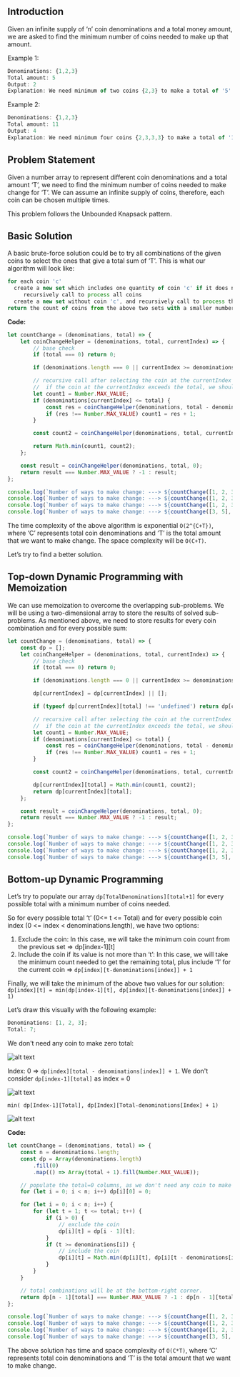 ## Introduction

Given an infinite supply of ‘n’ coin denominations and a total money amount, we are asked to find the minimum number of coins needed to make up that amount.

Example 1:

```js
Denominations: {1,2,3}
Total amount: 5
Output: 2
Explanation: We need minimum of two coins {2,3} to make a total of '5'
```

Example 2:

```js
Denominations: {1,2,3}
Total amount: 11
Output: 4
Explanation: We need minimum four coins {2,3,3,3} to make a total of '11'
```

## Problem Statement

Given a number array to represent different coin denominations and a total amount ‘T’, we need to find the minimum number of coins needed to make change for ‘T’. We can assume an infinite supply of coins, therefore, each coin can be chosen multiple times.

This problem follows the Unbounded Knapsack pattern.

## Basic Solution

A basic brute-force solution could be to try all combinations of the given coins to select the ones that give a total sum of ‘T’. This is what our algorithm will look like:

```js
for each coin 'c'
  create a new set which includes one quantity of coin 'c' if it does not exceed 'T', and
     recursively call to process all coins
  create a new set without coin 'c', and recursively call to process the remaining coins
return the count of coins from the above two sets with a smaller number of coins
```

**Code:**

```js
let countChange = (denominations, total) => {
    let coinChangeHelper = (denominations, total, currentIndex) => {
        // base check
        if (total === 0) return 0;

        if (denominations.length === 0 || currentIndex >= denominations.length) return Number.MAX_VALUE;

        // recursive call after selecting the coin at the currentIndex
        //  if the coin at the currentIndex exceeds the total, we shouldn't process this
        let count1 = Number.MAX_VALUE;
        if (denominations[currentIndex] <= total) {
            const res = coinChangeHelper(denominations, total - denominations[currentIndex], currentIndex);
            if (res !== Number.MAX_VALUE) count1 = res + 1;
        }

        const count2 = coinChangeHelper(denominations, total, currentIndex + 1);

        return Math.min(count1, count2);
    };

    const result = coinChangeHelper(denominations, total, 0);
    return result === Number.MAX_VALUE ? -1 : result;
};

console.log(`Number of ways to make change: ---> ${countChange([1, 2, 3], 5)}`);
console.log(`Number of ways to make change: ---> ${countChange([1, 2, 3], 11)}`);
console.log(`Number of ways to make change: ---> ${countChange([1, 2, 3], 7)}`);
console.log(`Number of ways to make change: ---> ${countChange([3, 5], 7)}`);
```

The time complexity of the above algorithm is exponential `O(2^{C+T})`, where ‘C’ represents total coin denominations and ‘T’ is the total amount that we want to make change. The space complexity will be `O(C+T)`.

Let’s try to find a better solution.

## Top-down Dynamic Programming with Memoization

We can use memoization to overcome the overlapping sub-problems. We will be using a two-dimensional array to store the results of solved sub-problems. As mentioned above, we need to store results for every coin combination and for every possible sum:

```js
let countChange = (denominations, total) => {
    const dp = [];
    let coinChangeHelper = (denominations, total, currentIndex) => {
        // base check
        if (total === 0) return 0;

        if (denominations.length === 0 || currentIndex >= denominations.length) return Number.MAX_VALUE;

        dp[currentIndex] = dp[currentIndex] || [];

        if (typeof dp[currentIndex][total] !== 'undefined') return dp[currentIndex][total];

        // recursive call after selecting the coin at the currentIndex
        //  if the coin at the currentIndex exceeds the total, we shouldn't process this
        let count1 = Number.MAX_VALUE;
        if (denominations[currentIndex] <= total) {
            const res = coinChangeHelper(denominations, total - denominations[currentIndex], currentIndex);
            if (res !== Number.MAX_VALUE) count1 = res + 1;
        }

        const count2 = coinChangeHelper(denominations, total, currentIndex + 1);

        dp[currentIndex][total] = Math.min(count1, count2);
        return dp[currentIndex][total];
    };

    const result = coinChangeHelper(denominations, total, 0);
    return result === Number.MAX_VALUE ? -1 : result;
};

console.log(`Number of ways to make change: ---> ${countChange([1, 2, 3], 5)}`);
console.log(`Number of ways to make change: ---> ${countChange([1, 2, 3], 11)}`);
console.log(`Number of ways to make change: ---> ${countChange([1, 2, 3], 7)}`);
console.log(`Number of ways to make change: ---> ${countChange([3, 5], 7)}`);
```

## Bottom-up Dynamic Programming

Let’s try to populate our array `dp[TotalDenominations][total+1]` for every possible total with a minimum number of coins needed.

So for every possible total ‘t’ (0<= t <= Total) and for every possible coin index (0 <= index < denominations.length), we have two options:

1. Exclude the coin: In this case, we will take the minimum coin count from the previous set => dp[index-1][t]
2. Include the coin if its value is not more than ‘t’: In this case, we will take the minimum count needed to get the remaining total, plus include ‘1’ for the current coin => `dp[index][t-denominations[index]] + 1`

Finally, we will take the minimum of the above two values for our solution:
`dp[index][t] = min(dp[index-1][t], dp[index][t-denominations[index]] + 1)`

Let’s draw this visually with the following example:

```js
Denominations: [1, 2, 3];
Total: 7;
```

We don't need any coin to make zero total:

![alt text](https://imgur.com/cRNgJkG.png 'Min Coin Change')

Index: 0 => `dp[index][total - denominations[index]] + 1`. We don't consider `dp[index-1][total]` as index = 0

![alt text](https://imgur.com/3ItVC0P.png 'Min Coin Change')

`min( dp[Index-1][Total], dp[Index][Total-denominations[Index] + 1)`

![alt text](https://imgur.com/9p4i2VX.png 'Min Coin Change')

**Code:**

```js
let countChange = (denominations, total) => {
    const n = denominations.length;
    const dp = Array(denominations.length)
        .fill(0)
        .map(() => Array(total + 1).fill(Number.MAX_VALUE));

    // populate the total=0 columns, as we don't need any coin to make zero total
    for (let i = 0; i < n; i++) dp[i][0] = 0;

    for (let i = 0; i < n; i++) {
        for (let t = 1; t <= total; t++) {
            if (i > 0) {
                // exclude the coin
                dp[i][t] = dp[i - 1][t];
            }
            if (t >= denominations[i]) {
                // include the coin
                dp[i][t] = Math.min(dp[i][t], dp[i][t - denominations[i]] + 1);
            }
        }
    }

    // total combinations will be at the bottom-right corner.
    return dp[n - 1][total] === Number.MAX_VALUE ? -1 : dp[n - 1][total];
};

console.log(`Number of ways to make change: ---> ${countChange([1, 2, 3], 5)}`);
console.log(`Number of ways to make change: ---> ${countChange([1, 2, 3], 11)}`);
console.log(`Number of ways to make change: ---> ${countChange([1, 2, 3], 7)}`);
console.log(`Number of ways to make change: ---> ${countChange([3, 5], 7)}`);
```

The above solution has time and space complexity of `O(C*T)`, where ‘C’ represents total coin denominations and ‘T’ is the total amount that we want to make change.
